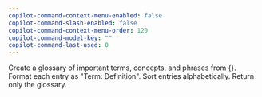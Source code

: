 ```yaml
---
copilot-command-context-menu-enabled: false
copilot-command-slash-enabled: false
copilot-command-context-menu-order: 120
copilot-command-model-key: ""
copilot-command-last-used: 0
---
```

Create a glossary of important terms, concepts, and phrases from {}. Format each entry as "Term: Definition". Sort entries alphabetically. Return only the glossary.
